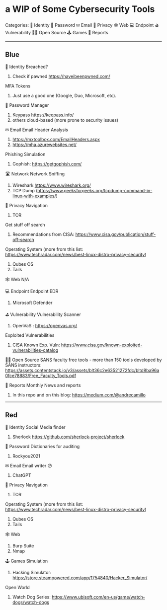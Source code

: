 # a WIP of Some Cybersecurity Tools

Categories:
🪪 Identity
🔑 Password
✉ Email
🔏 Privacy
🕸️ Web
💻 Endpoint
⛳ Vulnerability
👩‍💻 Open Source
🕹️ Games
📝 Reports

------------

## Blue

🪪 Identity
Breached?
1. Check if pawned https://haveibeenpwned.com/

MFA Tokens
1. Just use a good one (Google, Duo, Microsoft, etc).

🔑 Password
Manager
1. Keypass https://keepass.info/
2. others cloud-based (more prone to security issues)

✉ Email
Email Header Analysis
1. https://mxtoolbox.com/EmailHeaders.aspx
2. https://mha.azurewebsites.net/

Phishing Simulation
1. Gophish: https://getgophish.com/

🛣️ Network
Network Sniffing
1. Wireshark https://www.wireshark.org/
2. TCP Dump (https://www.geeksforgeeks.org/tcpdump-command-in-linux-with-examples/)

🔏 Privacy
Navigation
1. TOR 

Get stuff off search
1. Recommendations from CISA: https://www.cisa.gov/publication/stuff-off-search

Operating System (more from this list: https://www.techradar.com/news/best-linux-distro-privacy-security)
1. Qubes OS
2. Tails

🕸️ Web
N/A

💻 Endpoint
Endpoint EDR
1. Microsoft Defender

⛳ Vulnerability
Vulnerability Scanner
1. OpenVaS : https://openvas.org/

Exploited Vulnerabilities
1. CISA Known Exp. Vuln: https://www.cisa.gov/known-exploited-vulnerabilities-catalog

👩‍💻 Open Source
SANS faculty free tools - more than 150 tools developed by SANS instructors: https://assets.contentstack.io/v3/assets/blt36c2e63521272fdc/bltd8ba96a0fce78883/Free_Faculty_Tools.pdf

📝 Reports
Monthly News and reports
1. In this repo and on this blog: https://medium.com/@andrecamillo

------------

## Red

🪪 Identity
Social Media finder
1. Sherlock https://github.com/sherlock-project/sherlock

🔑 Password
Dictionaries for auditing
1. Rockyou2021

✉ Email
Email writer 😯
1. ChatGPT

🔏 Privacy
Navigation
1. TOR 

Operating System (more from this list: https://www.techradar.com/news/best-linux-distro-privacy-security)
1. Qubes OS
2. Tails

🕸️ Web

1. Burp Suite
2. Nmap

🕹️ Games
Simulation
1. Hacking Simulator: https://store.steampowered.com/app/1754840/Hacker_Simulator/

Open World
1. Watch Dog Series: https://www.ubisoft.com/en-us/game/watch-dogs/watch-dogs
